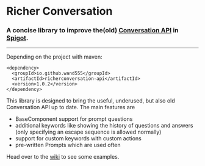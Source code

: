 # Richer Conversation

### A concise library to improve the(old) [Conversation API](https://hub.spigotmc.org/javadocs/bukkit/org/bukkit/conversations/package-summary.html) in [Spigot](https://www.spigotmc.org/).

---

Depending on the project with maven:
```
<dependency>
  <groupId>io.github.wand555</groupId>
  <artifactId>richerconversation-api</artifactId>
  <version>1.0.2</version>
</dependency>
```

This library is designed to bring the useful, underused, but also old Conversation API up to date.
The main features are
- BaseComponent support for prompt questions
- additional keywords like showing the history of questions and answers (only specifying an escape sequence is allowed normally)
- support for custom keywords with custom actions
- pre-written Prompts which are used often

Head over to the [wiki](../../wiki) to see some examples.
